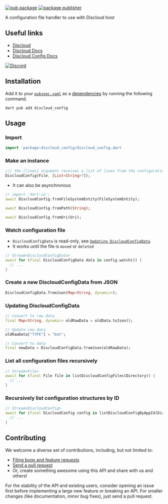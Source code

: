 <!-- markdownlint-disable MD041 -->

[![pub package](https://img.shields.io/pub/v/discloud_config.svg)][package_config]
[![package publisher](https://img.shields.io/pub/publisher/discloud_config.svg)][package_config_publisher]

A configuration file handler to use with Discloud host

## Useful links

- [Discloud](https://discloud.com)
- [Discloud Docs](https://docs.discloud.com)
- [Discloud Config Docs](https://docs.discloudbot.com/discloud.config)

[![Discord](https://discord.com/api/guilds/584490943034425391/widget.png?style=banner2)](https://discord.gg/discloud)

## Installation

Add it to your [`pubspec.yaml`][pubspec] as a [dependencies] by running the following command.

```console
dart pub add discloud_config
```

## Usage

### Import

```dart
import 'package:discloud_config/discloud_config.dart
```

### Make an instance

```dart
/// the [lines] argument receives a list of lines from the configuration file contents
DiscloudConfig(File, [List<String>?]);
```

- It can also be asynchronous

```dart
// import 'dart:io';
await DiscloudConfig.fromFileSystemEntity(FileSystemEntity);
```

```dart
await DiscloudConfig.fromPath(String);
```

```dart
await DiscloudConfig.fromUri(Uri);
```

### Watch configuration file

- `DiscloudConfigData` is read-only, see [`Updating DiscloudConfigData`](#updating-discloudconfigdata)
- It works until the file is `moved` or `deleted`

```dart
// Stream<DiscloudConfigData>
await for (final DiscloudConfigData data in config.watch()) {
  // ...
}
```

### Create a new DiscloudConfigData from JSON

```dart
DiscloudConfigData.fromJson(Map<String, dynamic>);
```

### Updating DiscloudConfigData

```dart
// Convert to raw data
final Map<String, dynamic> oldRawData = oldData.toJson();

// Update raw data
oldRawData["TYPE"] = "bot";

// Convert to data
final newData = DiscloudConfigData.fromJson(oldRawData);
```

### List all configuration files recursively

```dart
// Stream<File>
await for (final File file in listDiscloudConfigFiles(Directory)) {
  // ...
}
```

### Recursively list configuration structures by ID

```dart
// Stream<DiscloudConfig>
await for (final DiscloudConfig config in listDiscloudConfigByAppId(Directory, String)) {
  // ...
}
```

## Contributing

We welcome a diverse set of contributions, including, but not limited to:

- [Filing bugs and feature requests][new_issue]
- [Send a pull request][pull_request]
- Or, create something awesome using this API and share with us and others!

For the stability of the API and existing users, consider opening an issue
first before implementing a large new feature or breaking an API. For smaller
changes (like documentation, minor bug fixes), just send a pull request.

[dependencies]: https://dart.dev/tools/pub/dependencies
[new_issue]: https://github.com/discloud/discloud_config_dart/issues/new
[package_config]: https://pub.dev/packages/discloud_config
[package_config_publisher]: https://pub.dev/packages/discloud_config/publisher
[pubspec]: https://dart.dev/tools/pub/pubspec
[pull_request]: https://github.com/discloud/discloud_config_dart/pulls
